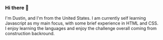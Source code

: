 ### Hi there 👋

I'm Dustin, and I'm from the United States. I am currently self learning Javascript as my main focus, with some brief experience in HTML and CSS. I enjoy learning the languages and enjoy the challenge overall coming from construction backround.
